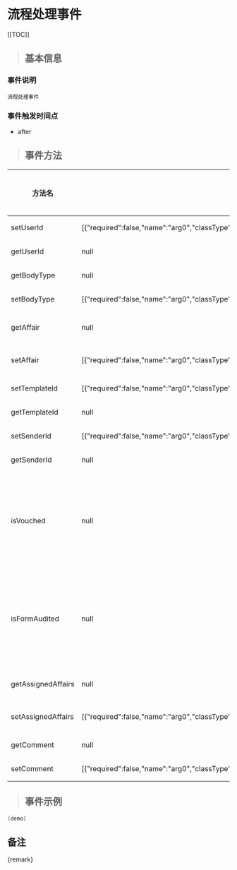 # 流程处理事件

[[TOC]]

>## 基本信息

### 事件说明
```text
流程处理事件
```

### 事件触发时间点
- after

>## 事件方法

方法名 | 方法参数 | 方法返回值 | 版本 | 参数描述
 --- | --- | --- | --- | --- 
setUserId|[{"required":false,"name":"arg0","classType":"java.lang.Long"}]|void|设置处理人 ID
getUserId|null|java.lang.Long|获取处理人 ID
getBodyType|null|java.lang.String|获取正文类型
setBodyType|[{"required":false,"name":"arg0","classType":"java.lang.String"}]|void|设置正文类型
getAffair|null|com.seeyon.ctp.common.po.affair.CtpAffair|获取Affair对象
setAffair|[{"required":false,"name":"arg0","classType":"com.seeyon.ctp.common.po.affair.CtpAffair"}]|void|获取Affair对象
setTemplateId|[{"required":false,"name":"arg0","classType":"java.lang.Long"}]|void|设置模板 ID
getTemplateId|null|java.lang.Long|获取模板 ID
setSenderId|[{"required":false,"name":"arg0","classType":"java.lang.Long"}]|void|设置发送人ID
getSenderId|null|java.lang.Long|获取发送人ID
isVouched|null|boolean|是核定节点且核定通过则返回true，否则返回false。
isFormAudited|null|boolean|是表单审核节点且审核通过则返回true，否则返回false。
getAssignedAffairs|null|java.util.List|获取委派Affairs
setAssignedAffairs|[{"required":false,"name":"arg0","classType":"java.util.List"}]|void|设置委派Affairs
getComment|null|com.seeyon.ctp.common.content.comment.Comment|获取评论
setComment|[{"required":false,"name":"arg0","classType":"com.seeyon.ctp.common.content.comment.Comment"}]|void|设置评论


> ## 事件示例

```java
{demo}
```

## 备注
{remark}
